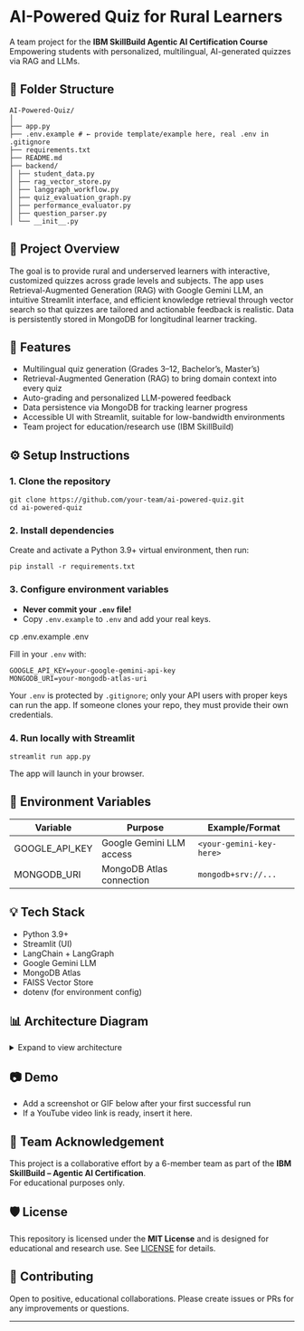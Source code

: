 # AI-Powered Quiz for Rural Learners

A team project for the **IBM SkillBuild Agentic AI Certification Course**  
Empowering students with personalized, multilingual, AI-generated quizzes via RAG and LLMs.

## 📂 Folder Structure

```
AI-Powered-Quiz/
│
├── app.py
├── .env.example # ← provide template/example here, real .env in .gitignore
├── requirements.txt
├── README.md
├── backend/
│ ├── student_data.py
│ ├── rag_vector_store.py
│ ├── langgraph_workflow.py
│ ├── quiz_evaluation_graph.py
│ ├── performance_evaluator.py
│ ├── question_parser.py
│ └── __init__.py
```

## 📝 Project Overview

The goal is to provide rural and underserved learners with interactive, customized quizzes across grade levels and subjects. The app uses Retrieval-Augmented Generation (RAG) with Google Gemini LLM, an intuitive Streamlit interface, and efficient knowledge retrieval through vector search so that quizzes are tailored and actionable feedback is realistic. Data is persistently stored in MongoDB for longitudinal learner tracking.

## 🚀 Features

- Multilingual quiz generation (Grades 3–12, Bachelor’s, Master’s)
- Retrieval-Augmented Generation (RAG) to bring domain context into every quiz
- Auto-grading and personalized LLM-powered feedback
- Data persistence via MongoDB for tracking learner progress
- Accessible UI with Streamlit, suitable for low-bandwidth environments
- Team project for education/research use (IBM SkillBuild)

## ⚙️ Setup Instructions

### 1. Clone the repository
```
git clone https://github.com/your-team/ai-powered-quiz.git
cd ai-powered-quiz
```

### 2. Install dependencies

Create and activate a Python 3.9+ virtual environment, then run:
```
pip install -r requirements.txt
```

### 3. Configure environment variables

- **Never commit your `.env` file!**  
- Copy `.env.example` to `.env` and add your real keys.

cp .env.example .env


Fill in your `.env` with:
```
GOOGLE_API_KEY=your-google-gemini-api-key
MONGODB_URI=your-mongodb-atlas-uri
```

Your `.env` is protected by `.gitignore`; only your API users with proper keys can run the app. If someone clones your repo, they must provide their own credentials.

### 4. Run locally with Streamlit
```
streamlit run app.py
```

The app will launch in your browser.

## 🔗 Environment Variables

| Variable       | Purpose                 | Example/Format        |
|----------------|------------------------|----------------------|
| GOOGLE_API_KEY | Google Gemini LLM access | `<your-gemini-key-here>` |
| MONGODB_URI    | MongoDB Atlas connection | `mongodb+srv://...`  |

## 💡 Tech Stack

- Python 3.9+
- Streamlit (UI)
- LangChain + LangGraph
- Google Gemini LLM
- MongoDB Atlas
- FAISS Vector Store
- dotenv (for environment config)

## 📊 Architecture Diagram

<details>
<summary>Expand to view architecture</summary>

[ Student UI / Streamlit ]
|
v
[ app.py ]
|
| | |
[ Quiz [ Quiz [ MongoDB
Generator ] Evaluation ] DataStore ]
| | |
[RAG/vector [ LLM [ Student
Search Report/FB ] Records ]
& Gemini ]


</details>

## 📷 Demo

- Add a screenshot or GIF below after your first successful run  
- If a YouTube video link is ready, insert it here.

## 👥 Team Acknowledgement

This project is a collaborative effort by a 6-member team as part of the **IBM SkillBuild – Agentic AI Certification**.  
For educational purposes only.

## 🛡️ License

This repository is licensed under the **MIT License** and is designed for educational and research use. See [LICENSE](LICENSE) for details.

## 🤝 Contributing

Open to positive, educational collaborations. Please create issues or PRs for any improvements or questions.

---
